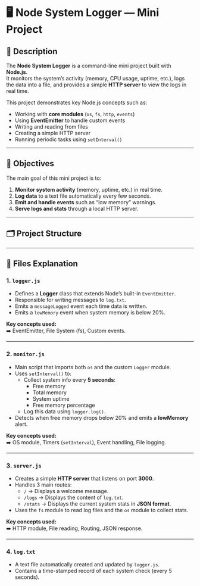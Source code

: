 # 🖥️ Node System Logger — Mini Project

## 📘 Description

The **Node System Logger** is a command-line mini project built with **Node.js**.  
It monitors the system’s activity (memory, CPU usage, uptime, etc.), logs the data into a file, and provides a simple **HTTP server** to view the logs in real time.  

This project demonstrates key Node.js concepts such as:
- Working with **core modules** (`os`, `fs`, `http`, `events`)
- Using **EventEmitter** to handle custom events
- Writing and reading from files
- Creating a simple HTTP server
- Running periodic tasks using `setInterval()`

---

## 🎯 Objectives

The main goal of this mini project is to:
1. **Monitor system activity** (memory, uptime, etc.) in real time.  
2. **Log data** to a text file automatically every few seconds.  
3. **Emit and handle events** such as “low memory” warnings.  
4. **Serve logs and stats** through a local HTTP server.

---

## 🗂️ Project Structure


---

## 🧩 Files Explanation

### 1. `logger.js`
- Defines a **Logger** class that extends Node’s built-in `EventEmitter`.
- Responsible for writing messages to `log.txt`.
- Emits a `messageLogged` event each time data is written.
- Emits a `lowMemory` event when system memory is below 20%.

**Key concepts used:**  
➡️ EventEmitter, File System (fs), Custom events.

---

### 2. `monitor.js`
- Main script that imports both `os` and the custom `Logger` module.  
- Uses `setInterval()` to:
  - Collect system info every **5 seconds**:
    - Free memory  
    - Total memory  
    - System uptime  
    - Free memory percentage  
  - Log this data using `logger.log()`.
- Detects when free memory drops below 20% and emits a **lowMemory** alert.

**Key concepts used:**  
➡️ OS module, Timers (`setInterval`), Event handling, File logging.

---

### 3. `server.js`
- Creates a simple **HTTP server** that listens on port **3000**.
- Handles 3 main routes:
  - `/` → Displays a welcome message.  
  - `/logs` → Displays the content of `log.txt`.  
  - `/stats` → Displays the current system stats in **JSON format**.
- Uses the `fs` module to read log files and the `os` module to collect stats.

**Key concepts used:**  
➡️ HTTP module, File reading, Routing, JSON response.

---

### 4. `log.txt`
- A text file automatically created and updated by `logger.js`.  
- Contains a time-stamped record of each system check (every 5 seconds).  
